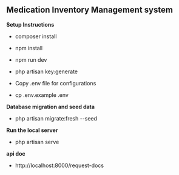 ## Medication Inventory Management system

**Setup Instructions**

- composer install

- npm install 

- npm run dev 

- php artisan key:generate
 

- Copy .env file  for configurations


- cp .env.example .env


**Database migration and seed data**

- php artisan migrate:fresh --seed


**Run the local server**


- php artisan serve


**api doc**
- http://localhost:8000/request-docs
